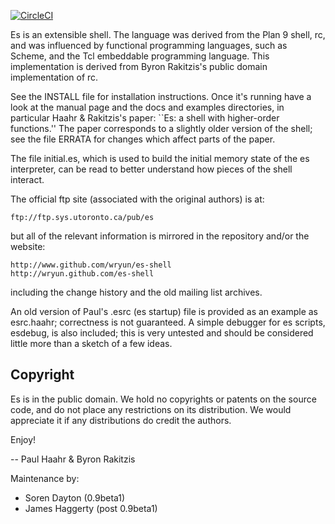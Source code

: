 [![CircleCI](https://circleci.com/gh/wryun/es-shell.svg?style=svg)](https://circleci.com/gh/wryun/es-shell)

Es is an extensible shell. The language was derived from the Plan 9
shell, rc, and was influenced by functional programming languages,
such as Scheme, and the Tcl embeddable programming language. This
implementation is derived from Byron Rakitzis's public domain
implementation of rc.

See the INSTALL file for installation instructions. Once it's running
have a look at the manual page and the docs and examples directories,
in particular Haahr & Rakitzis's paper: ``Es: a shell with higher-order
functions.'' The paper corresponds to a slightly older version of the
shell; see the file ERRATA for changes which affect parts of the paper.

The file initial.es, which is used to build the initial memory state of
the es interpreter, can be read to better understand how pieces of the
shell interact.

The official ftp site (associated with the original authors) is at:

    ftp://ftp.sys.utoronto.ca/pub/es

but all of the relevant information is mirrored in the repository and/or
the website:

    http://www.github.com/wryun/es-shell
    http://wryun.github.com/es-shell

including the change history and the old mailing list archives.

An old version of Paul's .esrc (es startup) file is provided as an
example as esrc.haahr; correctness is not guaranteed. A simple
debugger for es scripts, esdebug, is also included; this is very
untested and should be considered little more than a sketch of a few
ideas.

Copyright
---------

Es is in the public domain. We hold no copyrights or patents on
the source code, and do not place any restrictions on its distribution.
We would appreciate it if any distributions do credit the authors.

Enjoy!

-- Paul Haahr & Byron Rakitzis

Maintenance by:
- Soren Dayton (0.9beta1)
- James Haggerty (post 0.9beta1)
